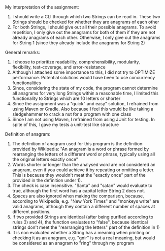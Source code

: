 My interpretation of the assignment:
1) I should write a CLI through which two Strings can be read in. These two Strings should be checked for whether they are anagrams of each other
2) For both Strings, I should give out all their possible anagrams. To avoid repetition, I only give out the anagrams for both of them if they are not already anagrams of each other. Otherwise, I only give out the anagrams for String 1 (since they already include the anagrams for String 2)

General remarks: 
1) I choose to prioritize readability, comprehensibility, modularity, flexibility, test-coverage, and error-resistance
2) Although I attached some importance to this, I did not try to OPTIMIZE performance. Potential solutions would have been to use concurrency functionalities
3) Since, considering the state of my code, the program cannot determine all anagrams for very long Strings within a reasonable time, I limited this functionality to Strings which are 10 letters or shorter
4) Since the assignment was a "quick" and easy" solution, I refrained from using Maven or Gradle. Also because I feel this would be like taking a sledgehammer to crack a nut for a program with one class
5) Since I am not using Maven, I refrained from using JUnit for testing. In spite of this, I gave my tests a unit-test like structure

Definition of anagram:
1) The definition of anagram used for this program is the definition provided by Wikipedia: "An anagram is a word or phrase formed by rearranging the letters of a different word or phrase, typically using all the original letters exactly once"
2) Words shorter or longer than the analysed word are not considered an anagram, even if you could achieve it by repeating or omitting a letter. This is because they wouldn't meat the "exactly once" part of the provided in the definition under 1).
3) The check is case insensitive. "Santa" and "satan" would evaluate to true, although the first word has a capital letter String 2 does not.
4) Spaces are also ignored when making the comparison, because, according to Wikipedia, e.g. "New York Times" and "monkeys write" are valid anagrams, although they contain a different number of spaces at different positions.
5) If two provided Strings are identical (after being purified according to rules 3) and 4), the function evaluates to "false", because identical strings don't meet the "rearranging the letters" part of the definition in 1)
6) It is non evaluated whether a String has a meaning when printing or checking it as an anagram, e.g. "gnir" is not a real meaning, but would be considered as an anagram to "ring" through my program 
